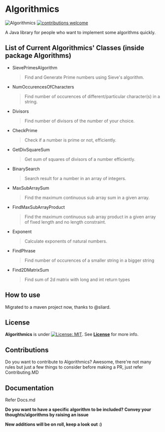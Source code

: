 # Algorithmics

![Algorithmics](https://github.com/Pradyuman7/Algorithmics/actions/workflows/main.yml/badge.svg) [![contributions welcome](https://img.shields.io/badge/contributions-welcome-brightgreen.svg?style=flat)](https://github.com/dwyl/esta/issues)


A Java library for people who want to implement some algorithms quickly.

## List of Current Algorithmics' Classes (inside package Algorithms)
- SievePrimesAlgorithm

  >Find and Generate Prime numbers using Sieve's algorithm.
  
- NumOccurencesOfCharacters

  >Find number of occurences of different/particular character(s) in a string.
  
- Divisors

  >Find number of divisors of the number of your choice.
  
- CheckPrime

  >Check if a number is prime or not, efficiently.
  
- GetDivSquareSum

  >Get sum of squares of divisors of a number efficiently.
  
- BinarySearch

  >Search result for a number in an array of integers.
  
- MaxSubArraySum

  >Find the maximum continuous sub array sum in a given array.
  
- FindMaxSubArrayProduct  
  >Find the maximum continuous sub array product in a given array of fixed length and no length constraint.
  
- Exponent
  >Calculate exponents of natural numbers.
  
- FindPhrase
  >Find number of occurences of a smaller string in a bigger string

- Find2DMatrixSum
  >Find sum of 2d matrix with long and int return types

## How to use
Migrated to a maven project now, thanks to @sliard.


## License

**Algorithmics** is under [![License: MIT](https://img.shields.io/badge/License-MIT-green.svg)](https://opensource.org/licenses/MIT). See **[License](License.md)** for more info.

## Contributions

Do you want to contribute to Algorithmics? Awesome, there're not many rules but just a few things to consider before making a PR, just refer Contributing.MD

## Documentation

Refer Docs.md


**Do you want to have a specific algorithm to be included? Convey your thoughts/algorithms by raising an issue**

**New additions will be on roll, keep a look out :)**
  
  
